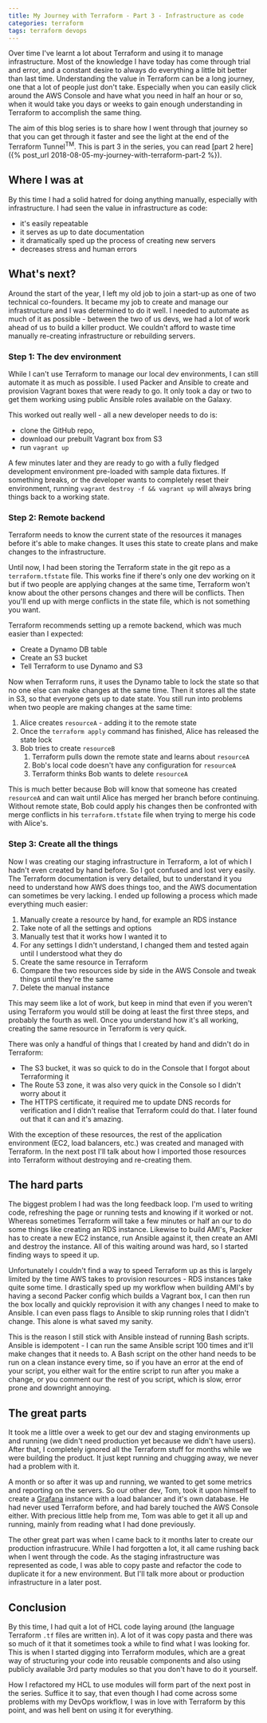 ```yaml
--- 
title: My Journey with Terraform - Part 3 - Infrastructure as code
categories: terraform 
tags: terraform devops 
---
```


Over time I've learnt a lot about Terraform and using it to manage
infrastructure. Most of the knowledge I have today has come through trial and
error, and a constant desire to always do everything a little bit better than
last time. Understanding the value in Terraform can be a long journey, one that
a lot of people just don't take. Especially when you can easily click around
the AWS Console and have what you need in half an hour or so, when it would
take you days or weeks to gain enough understanding in Terraform to accomplish
the same thing. 


The aim of this blog series is to share how I went through that journey so that
you can get through it faster and see the light at the end of the Terraform
Tunnel<sup>TM</sup>. This is part 3 in the series, you can read [part 2
here]({% post_url 2018-08-05-my-journey-with-terraform-part-2 %}).


## Where I was at

By this time I had a solid hatred for doing anything manually, especially with
infrastructure. I had seen the value in infrastructure as code:

* it's easily repeatable
* it serves as up to date documentation
* it dramatically sped up the process of creating new servers
* decreases stress and human errors

## What's next?

Around the start of the year, I left my old job to join a start-up as one of
two technical co-founders. It became my job to create and manage our
infrastructure and I was determined to do it well. I needed to automate as much
of it as possible -  between the two of us devs, we had a lot of work ahead of
us to build a killer product. We couldn't afford to waste time manually 
re-creating infrastructure or rebuilding servers.

### Step 1: The dev environment

While I can't use Terraform to manage our local dev environments, I can still
automate it as much as possible. I used Packer and Ansible to create and
provision Vagrant boxes that were ready to go.  It only took a day or two to
get them working using public Ansible roles available on the Galaxy.

This worked out really well - all a new developer needs to do is:

* clone the GitHub repo,
* download our prebuilt Vagrant box from S3
* run `vagrant up`

A few minutes later and they are ready to go with a fully fledged development
environment pre-loaded with sample data fixtures. If something breaks, or the
developer wants to completely reset their environment, running `vagrant destroy
-f && vagrant up` will always bring things back to a working state.

### Step 2: Remote backend

Terraform needs to know the current state of the resources it manages before
it's able to make changes. It uses this state to create plans and make changes
to the infrastructure.

Until now, I had been storing the Terraform state in the git repo as a
`terraform.tfstate` file. This works fine if there's only one dev working on it
but if two people are applying changes at the same time, Terraform won't know
about the other persons changes and there will be conflicts. Then you'll end
up with merge conflicts in the state file, which is not something you want.

Terraform recommends setting up a remote backend, which was much easier than
I expected:

- Create a Dynamo DB table
- Create an S3 bucket
- Tell Terraform to use Dynamo and S3

Now when Terraform runs, it uses the Dynamo table to lock the state so that no
one else can make changes at the same time. Then it stores all the state in S3,
so that everyone gets up to date state. You still run into problems when two
people are making changes at the same time:

1. Alice creates `resourceA` - adding it to the remote state
2. Once the `terraform apply` command has finished, Alice has released the state lock
2. Bob tries to create `resourceB`
    1. Terraform pulls down the remote state and learns about `resourceA`
    2. Bob's local code doesn't have any configuration for `resourceA`
    3. Terraform thinks Bob wants to delete `resourceA`

This is much better because Bob will know that someone has created `resourceA`
and can wait until Alice has merged her branch before continuing. Without remote
state, Bob could apply his changes then be confronted with merge conflicts in his
`terraform.tfstate` file when trying to merge his code with Alice's.

### Step 3: Create all the things

Now I was creating our staging infrastructure in Terraform, a lot of which I
hadn't even created by hand before. So I got confused and lost very easily. The
Terraform documentation is very detailed, but to understand it you need to
understand how AWS does things too, and the AWS documentation can sometimes be
very lacking. I ended up following a process which made everything much easier:

1. Manually create a resource by hand, for example an RDS instance
2. Take note of all the settings and options
3. Manually test that it works how I wanted it to
4. For any settings I didn't understand, I changed them and tested again until
I understood what they do
5. Create the same resource in Terraform
6. Compare the two resources side by side in the AWS Console and tweak things
until they're the same
7. Delete the manual instance

This may seem like a lot of work, but keep in mind that even if you weren't
using Terraform you would still be doing at least the first three steps, and
probably the fourth as well. Once you understand how it's all working, creating
the same resource in Terraform is very quick.

There was only a handful of things that I created by hand and didn't do in
Terraform:

- The S3 bucket, it was so quick to do in the Console that I forgot about
  Terraforming it
- The Route 53 zone, it was also very quick in the Console so I didn't worry
  about it
- The HTTPS certificate, it required me to update DNS records for verification
  and I didn't realise that Terraform could do that. I later found out that it
can and it's amazing.

With the exception of these resources, the rest of the application environment
(EC2, load balancers, etc.) was created and managed with Terraform. In the next
post I'll talk about how I imported those resources into Terraform without
destroying and re-creating them.


## The hard parts

The biggest problem I had was the long feedback loop. I'm used to writing code,
refreshing the page or running tests and knowing if it worked or not. Whereas
sometimes Terraform will take a few minutes or half an our to do some things
like creating an RDS instance. Likewise to build AMI's, Packer has to create a
new EC2 instance, run Ansible against it, then create an AMI and destroy the
instance.  All of this waiting around was hard, so I started finding ways to
speed it up.

Unfortunately I couldn't find a way to speed Terraform up as this is largely
limited by the time AWS takes to provision resources - RDS instances take quite
some time. I drastically sped up my workflow when building AMI's by having a
second Packer config which builds a Vagrant box, I can then run the box locally
and quickly reprovision it with any changes I need to make to Ansible. I can
even pass flags to Ansible to skip running roles that I didn't change. This
alone is what saved my sanity. 

This is the reason I still stick with Ansible instead of running Bash scripts.
Ansible is idempotent - I can run the same Ansible script 100 times and it'll
make changes that it needs to. A Bash script on the other hand needs to be run
on a clean instance every time, so if you have an error at the end of your
script, you either wait for the entire script to run after you make a change,
or you comment our the rest of you script, which is slow, error prone and
downright annoying.


## The great parts

It took me a little over a week to get our dev and staging environments up and
running (we didn't need production yet because we didn't have users). After
that, I completely ignored all the Terraform stuff for months while we were
building the product. It just kept running and chugging away, we never had a
problem with it.

A month or so after it was up and running, we wanted to get some metrics and
reporting on the servers.  So our other dev, Tom, took it upon himself to
create a [Grafana](https://grafana.com/) instance with a load balancer and it's
own database. He had never used Terraform before, and had barely touched the
AWS Console either. With precious little help from me, Tom was able to get it
all up and running, mainly from reading what I had done previously. 

The other great part was when I came back to it months later to create our
production infrastrucure.  While I had forgotten a lot, it all came rushing
back when I went through the code. As the staging infrastructure was
represented as code, I was able to copy paste and refactor the code to
duplicate it for a new environment. But I'll talk more about or production
infrastructure in a later post.


## Conclusion

By this time, I had quit a lot of HCL code laying around (the language
Terraform `.tf` files are written in). A lot of it was copy pasta and there was
so much of it that it sometimes took a while to find what I was looking for.
This is when I started digging into Terraform modules, which are a great way of
structuring your code into reusable components and also using publicly
available 3rd party modules so that you don't have to do it yourself. 

How I refactored my HCL to use modules will form part of the next post in the
series.  Suffice it to say, that even though I had come across some problems
with my DevOps workflow, I was in love with Terraform by this point, and was
hell bent on using it for everything.

